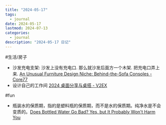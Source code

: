 ```yaml
---
title: "2024-05-17"
tags:
  - journal
date: 2024-05-17
lastmod: 2024-07-13
categories:
  - journal
description: "2024-05-17 日记"
---
```


#生活/房子

- 沙发充电支架: 沙发上没有充电口. 那么就沙发后面方一个木架. 把充电口弄上来. [An Unusual Furniture Design Niche: Behind-the-Sofa Consoles - Core77](https://www.core77.com/posts/132116/An-Unusual-Furniture-Design-Niche-Behind-the-Sofa-Consoles)
- 设计自己的工作间 [2024 桌面分享与桌搭 - V2EX](https://www.v2ex.com/t/1056774)

#fun

- 瓶装水的保质期，指的是塑料瓶的保质期，而不是水的保质期。纯净水是不会变质的。[Does Bottled Water Go Bad? Yes, but It Probably Won't Harm You](https://www.businessinsider.com/does-bottled-water-go-bad-yes-but-it-probably-wont-harm-you-2023-3)
